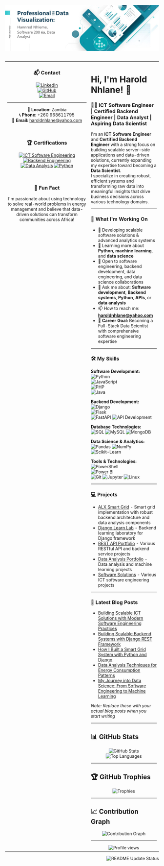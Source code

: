 <div align="center">
  <img src="https://raw.githubusercontent.com/HaroldNhlane/HaroldNhlane/main/assets/banner.jpg" alt="Harold Nhlane - ICT Software Engineer | Certified Backend Engineer | Data Analyst | Aspiring Data Scientist" style="width: 100%; height: 150px; object-fit: cover;">
</div>

<br>

<table>
<tr>
<td width="260" valign="top" align="center">



### 📬 Contact  
[![LinkedIn](https://img.shields.io/badge/LinkedIn-0A66C2?style=for-the-badge&logo=linkedin&logoColor=white)](https://www.linkedin.com/in/harold-nhlane/)  
[![GitHub](https://img.shields.io/badge/GitHub-181717?style=for-the-badge&logo=github&logoColor=white)](https://github.com/HaroldNhlane)  
[![Email](https://img.shields.io/badge/Email-D14836?style=for-the-badge&logo=gmail&logoColor=white)](mailto:haroldnhlane@yahoo.com)  

---

**📍 Location:** Zambia  
**📞 Phone:** +260 968611795  
**📧 Email:** haroldnhlane@yahoo.com

<br>

### 🏆 Certifications
[![ICT Software Engineering](https://img.shields.io/badge/ICT_Software_Engineering-Certified-6e5494?style=for-the-badge&logo=computer&logoColor=white)](https://example.com/certification)
[![Backend Engineering](https://img.shields.io/badge/Backend_Engineering-Certified-0078D4?style=for-the-badge&logo=azure-devops&logoColor=white)](https://example.com/certification)
[![Data Analysis](https://img.shields.io/badge/Data_Analysis-Certified-00B0A8?style=for-the-badge&logo=microsoft-excel&logoColor=white)](https://example.com/certification)
[![Python](https://img.shields.io/badge/Python-Expert-3776AB?style=for-the-badge&logo=python&logoColor=white)](https://example.com/certification)

<br>

### 🎯 Fun Fact
I'm passionate about using technology to solve real-world problems in energy management and believe that data-driven solutions can transform communities across Africa!

</td>
<td valign="top">

# Hi, I'm Harold Nhlane! 👋  

### 👨‍💻 ICT Software Engineer | Certified Backend Engineer | Data Analyst | Aspiring Data Scientist

I'm an **ICT Software Engineer** and **Certified Backend Engineer** with a strong focus on building scalable server-side applications and data-driven solutions, currently expanding my expertise toward becoming a **Data Scientist**.  
I specialize in creating robust, efficient systems and transforming raw data into meaningful insights that drive business decisions across various technology domains.  

---

### 🚀 What I'm Working On  
- 🔭 Developing scalable software solutions & advanced analytics systems  
- 🌱 Learning more about **Python**, **machine learning**, and **data science**  
- 👯 Open to software engineering, backend development, data engineering, and data science collaborations  
- 💬 Ask me about: **Software development**, **Backend systems**, **Python**, **APIs**, or **data analysis**  
- 📫 How to reach me: **haroldnhlane@yahoo.com**
- 🎯 **Career Goal:** Becoming a Full-Stack Data Scientist with comprehensive software engineering expertise

---

### 🛠️ My Skills  

**Software Development:**  
![Python](https://img.shields.io/badge/Python-3776AB?style=for-the-badge&logo=python&logoColor=white)  
![JavaScript](https://img.shields.io/badge/JavaScript-F7DF1E?style=for-the-badge&logo=javascript&logoColor=black)  
![PHP](https://img.shields.io/badge/PHP-777BB4?style=for-the-badge&logo=php&logoColor=white)  
![Java](https://img.shields.io/badge/Java-007396?style=for-the-badge&logo=java&logoColor=white)

**Backend Development:**  
![Django](https://img.shields.io/badge/Django-092E20?style=for-the-badge&logo=django&logoColor=white)  
![Flask](https://img.shields.io/badge/Flask-000000?style=for-the-badge&logo=flask&logoColor=white)  
![FastAPI](https://img.shields.io/badge/FastAPI-009688?style=for-the-badge&logo=fastapi&logoColor=white)
![API Development](https://img.shields.io/badge/API_Development-FF6C37?style=for-the-badge&logo=postman&logoColor=white)

**Database Technologies:**  
![SQL](https://img.shields.io/badge/SQL-4479A1?style=for-the-badge&logo=postgresql&logoColor=white)
![MySQL](https://img.shields.io/badge/MySQL-4479A1?style=for-the-badge&logo=mysql&logoColor=white)
![MongoDB](https://img.shields.io/badge/MongoDB-47A248?style=for-the-badge&logo=mongodb&logoColor=white)

**Data Science & Analytics:**  
![Pandas](https://img.shields.io/badge/Pandas-150458?style=for-the-badge&logo=pandas&logoColor=white)
![NumPy](https://img.shields.io/badge/NumPy-013243?style=for-the-badge&logo=numpy&logoColor=white)
![Scikit-Learn](https://img.shields.io/badge/Scikit_Learn-F7931E?style=for-the-badge&logo=scikit-learn&logoColor=white)

**Tools & Technologies:**  
![PowerShell](https://img.shields.io/badge/PowerShell-5391FE?style=for-the-badge&logo=powershell&logoColor=white)  
![Power BI](https://img.shields.io/badge/Power_BI-F2C811?style=for-the-badge&logo=powerbi&logoColor=black)  
![Git](https://img.shields.io/badge/Git-F05032?style=for-the-badge&logo=git&logoColor=white)
![Jupyter](https://img.shields.io/badge/Jupyter-F37626?style=for-the-badge&logo=jupyter&logoColor=white)
![Linux](https://img.shields.io/badge/Linux-FCC624?style=for-the-badge&logo=linux&logoColor=black)

---

### 💻 Projects  
- [ALX Smart Grid](https://github.com/HaroldNhlane/ALX_Smart_grid) - Smart grid implementation with robust backend architecture and data analysis components
- [Django Learn Lab](https://github.com/HaroldNhlane/Alx_DjangoLearnLab) - Backend learning laboratory for Django framework
- [REST API Portfolio](https://github.com/HaroldNhlane) - Various RESTful API and backend service projects
- [Data Analysis Portfolio](https://github.com/HaroldNhlane) - Data analysis and machine learning projects
- [Software Solutions](https://github.com/HaroldNhlane) - Various ICT software engineering projects


---

### 📝 Latest Blog Posts
<!-- BLOG-POST-LIST:START -->
- [Building Scalable ICT Solutions with Modern Software Engineering Practices](https://example.com/blog/ict-software-engineering)
- [Building Scalable Backend Systems with Django REST Framework](https://example.com/blog/django-rest-framework)
- [How I Built a Smart Grid System with Python and Django](https://example.com/blog/smart-grid-python-django)
- [Data Analysis Techniques for Energy Consumption Patterns](https://example.com/blog/energy-data-analysis)
- [My Journey into Data Science: From Software Engineering to Machine Learning](https://example.com/blog/data-science-journey)
<!-- BLOG-POST-LIST:END -->

*Note: Replace these with your actual blog posts when you start writing*

---

## 📊 GitHub Stats  

<p align="center">
  <img src="https://github-readme-stats.vercel.app/api?username=HaroldNhlane&show_icons=true&theme=radical&hide_border=true" alt="GitHub Stats" height="165"/>
  <img src="https://github-readme-stats.vercel.app/api/top-langs/?username=HaroldNhlane&layout=compact&theme=radical&hide_border=true" alt="Top Languages" height="165"/>
</p>

---

## 🏆 GitHub Trophies  

<p align="center">
  <img src="https://github-profile-trophy.vercel.app/?username=HaroldNhlane&theme=radical&row=1&column=6&no-frame=true" alt="Trophies" width="90%"/>
</p>

---

## 📈 Contribution Graph  

<p align="center">
  <img src="https://github-readme-activity-graph.vercel.app/graph?username=HaroldNhlane&theme=react-dark&hide_border=true" alt="Contribution Graph" width="90%"/>
</p>

---

<div align="center">
  <img src="https://komarev.com/ghpvc/?username=HaroldNhlane&label=Profile+Views&color=blueviolet&style=flat" alt="Profile views">
</div>

</td>
</tr>
</table>

<!-- GitHub Actions workflow badge -->
<p align="right">
  <img src="https://github.com/HaroldNhlane/HaroldNhlane/workflows/Update%20README/badge.svg" alt="README Update Status">
</p>
